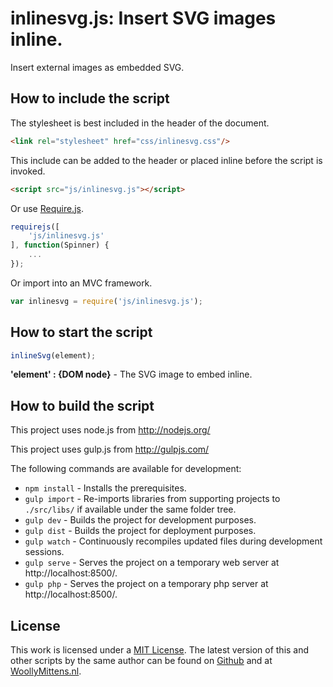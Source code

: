 # inlinesvg.js: Insert SVG images inline.

Insert external images as embedded SVG.

## How to include the script

The stylesheet is best included in the header of the document.

```html
<link rel="stylesheet" href="css/inlinesvg.css"/>
```

This include can be added to the header or placed inline before the script is invoked.

```html
<script src="js/inlinesvg.js"></script>
```

Or use [Require.js](https://requirejs.org/).

```js
requirejs([
	'js/inlinesvg.js'
], function(Spinner) {
	...
});
```

Or import into an MVC framework.

```js
var inlinesvg = require('js/inlinesvg.js');
```

## How to start the script

```javascript
inlineSvg(element);
```

**'element' : {DOM node}** - The SVG image to embed inline.

## How to build the script

This project uses node.js from http://nodejs.org/

This project uses gulp.js from http://gulpjs.com/

The following commands are available for development:
+ `npm install` - Installs the prerequisites.
+ `gulp import` - Re-imports libraries from supporting projects to `./src/libs/` if available under the same folder tree.
+ `gulp dev` - Builds the project for development purposes.
+ `gulp dist` - Builds the project for deployment purposes.
+ `gulp watch` - Continuously recompiles updated files during development sessions.
+ `gulp serve` - Serves the project on a temporary web server at http://localhost:8500/.
+ `gulp php` - Serves the project on a temporary php server at http://localhost:8500/.

## License

This work is licensed under a [MIT License](https://opensource.org/licenses/MIT). The latest version of this and other scripts by the same author can be found on [Github](https://github.com/WoollyMittens) and at [WoollyMittens.nl](https://www.woollymittens.nl/).
